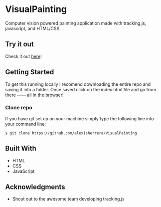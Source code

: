 # VisualPainting

Computer vision powered painting application made with tracking.js, javascript, and HTML/CSS.

## Try it out
Check it out [here](https://alexisherrera.github.io/VisualPainting/)!
## Getting Started

To get this running locally I recomend downloading the entire repo and saving it into a folder. Once saved click on the index.html file and go from there —— all in the browser! 

### Clone repo

If you have git set up on your machine simply type the following line into your command line:

```
$ git clone https://github.com/alexisherrera/VisualPainting
```

## Built With

* HTML
* CSS
* JavaScript


## Acknowledgments

* Shout out to the awesome team developing tracking.js
